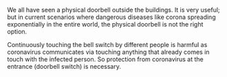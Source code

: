 We all have seen a physical doorbell outside the buildings. It is very useful; but in current scenarios where dangerous diseases like corona spreading exponentially in the entire world, the physical doorbell is not the right option.

Continuously touching the bell switch by different people is harmful as coronavirus communicates via touching anything that already comes in touch with the infected person. So protection from coronavirus at the entrance (doorbell switch) is necessary.

